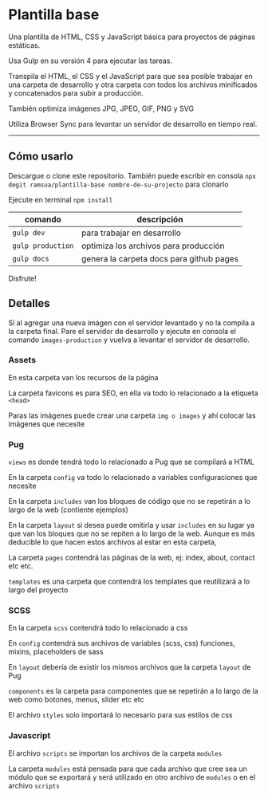 # Plantilla base

Una plantilla de HTML, CSS y JavaScript básica para proyectos de páginas estáticas.

Usa Gulp en su versión 4 para ejecutar las tareas.

Transpila el HTML, el CSS y el JavaScript para que sea posible trabajar en una carpeta de desarrollo y otra carpeta con todos los archivos minificados y concatenados para subir a producción.

También optimiza imágenes JPG, JPEG, GIF, PNG y SVG

Utiliza Browser Sync para levantar un servidor de desarrollo en tiempo real.

***

## Cómo usarlo

Descargue o clone este repositorio. También puede escribir en consola `npx degit ramsua/plantilla-base nombre-de-su-projecto` para clonarlo

Ejecute en terminal `npm install`

| comando | descripción |
| ------- | ----------- |
| `gulp dev` | para trabajar en desarrollo |
| `gulp production` | optimiza los archivos para producción |
| `gulp docs` | genera la carpeta docs para github pages |

Disfrute!

## Detalles

Si al agregar una nueva imágen con el servidor levantado y no la compila a la carpeta final. Pare el servidor de desarrollo y ejecute en consola el comando `images-production` y vuelva a levantar el servidor de desarrollo.

### Assets

En esta carpeta van los recursos de la página

La carpeta favicons es para SEO, en ella va todo lo relacionado a la etiqueta `<head>`

Paras las imágenes puede crear una carpeta `img o images` y ahí colocar las imágenes que necesite

### Pug

`views` es donde tendrá todo lo relacionado a Pug que se compilará a HTML

En la carpeta `config` va todo lo relacionado a variables configuraciones que necesite

En la carpeta `includes` van los bloques de código que no se repetirán a lo largo de la web (contiente ejemplos)

En la carpeta `layout` si desea puede omitirla y usar `includes` en su lugar ya que van los bloques que no se repiten a lo largo de la web. Aunque es más deducible lo que hacen estos archivos al estar en esta carpeta,

La carpeta `pages` contendrá las páginas de la web, ej: index, about, contact etc etc.

`templates` es una carpeta que contendrá los templates que reutilizará a lo largo del proyecto

### SCSS

En la carpeta `scss` contendrá todo lo relacionado a css

En `config` contendrá sus archivos de variables (scss, css) funciones, mixins, placeholders de sass

En `layout` debería de existir los mismos archivos que la carpeta `layout` de Pug

`components` es la carpeta para componentes que se repetirán a lo largo de la web como botones, menus, slider etc etc

El archivo `styles` solo importará lo necesario para sus estilos de css

### Javascript

El archivo `scripts` se importan los archivos de la carpeta `modules`

La carpeta `modules` está pensada para que cada archivo que cree sea un módulo que se exportará y será utilizado en otro archivo de `modules` o en el archivo `scripts`
